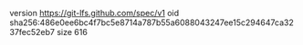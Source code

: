 version https://git-lfs.github.com/spec/v1
oid sha256:486e0ee6bc4f7bc5e8714a787b55a6088043247ee15c294647ca3237fec52eb7
size 616
